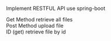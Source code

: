 Implement RESTFUL API use spring-boot

Get Method  retrieve all files <br />
Post Method upload file <br />
ID (get) retrieve file by id <br />
